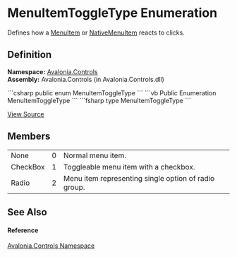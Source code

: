 # MenuItemToggleType Enumeration


Defines how a <a href="T_Avalonia_Controls_MenuItem">MenuItem</a> or <a href="T_Avalonia_Controls_NativeMenuItem">NativeMenuItem</a> reacts to clicks.



## Definition
**Namespace:** <a href="N_Avalonia_Controls">Avalonia.Controls</a>  
**Assembly:** Avalonia.Controls (in Avalonia.Controls.dll)

<Tabs groupId="api-code-preview">
<TabItem value="csharp" label="C#">
```csharp
public enum MenuItemToggleType
```
</TabItem>
<TabItem value="vb" label="VB">
```vb
Public Enumeration MenuItemToggleType
```
</TabItem>
<TabItem value="fsharp" label="F#">
```fsharp
type MenuItemToggleType
```
</TabItem>
</Tabs>



<a href="https://github.com/AvaloniaUI/Avalonia/tree/master/src/Avalonia.Controls/MenuItemToggleType.cs" title="View the source code">View Source</a>



## Members
<table>
<tr>
<td>None</td>
<td>0</td>
<td>Normal menu item.</td>
</tr>
<tr>
<td>CheckBox</td>
<td>1</td>
<td>Toggleable menu item with a checkbox.</td>
</tr>
<tr>
<td>Radio</td>
<td>2</td>
<td>Menu item representing single option of radio group.</td>
</tr>
</table>

## See Also


#### Reference
<a href="N_Avalonia_Controls">Avalonia.Controls Namespace</a>  

